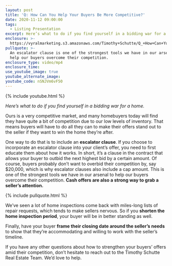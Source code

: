 ```yaml
---
layout: post
title: 'Q: How Can You Help Your Buyers Be More Competitive?'
date: 2020-11-12 09:00:00
tags:
  - Listing Presentation
excerpt: Here’s what to do if you find yourself in a bidding war for a home.
enclosure: >-
  https://vyralmarketing.s3.amazonaws.com/Timothy+Schutte/Q_+How+Can+You+Help+Your+Buyers+Be+More+Competitive_.mp4
pullquote: >-
  An escalator clause is one of the strongest tools we have in our arsenal to
  help our buyers overcome their competition.
enclosure_type: video/mp4
enclosure_time:
use_youtube_image: true
youtube_alternate_image:
youtube_code: nSNJVm6vF50
---
```


{% include youtube.html %}

*Here’s what to do if you find yourself in a bidding war for a home.*

Ours is a very competitive market, and many homebuyers today will find they have quite a bit of competition due to our low levels of inventory. That means buyers will have to do all they can to make their offers stand out to the seller if they want to win the home they’re after.

One way to do that is to include an **escalator clause**. If you choose to incorporate an escalator clause into your client’s offer, you need to first educate them about how it works. In short, it’s a clause in the contract that allows your buyer to outbid the next highest bid by a certain amount. Of course, buyers probably don’t want to overbid their competition by, say $20,000, which is why escalator clauses also include a cap amount. This is one of the strongest tools we have in our arsenal to help our buyers overcome their competition. **Cash offers are also a strong way to grab a seller’s attention.**

{% include pullquote.html %}

We’ve seen a lot of home inspections come back with miles-long lists of repair requests, which tends to make sellers nervous. So if you **shorten the home inspection period**, your buyer will be in better standing as well.&nbsp;

Finally, have your buyer **frame their closing date around the seller’s needs** to show that they’re accommodating and willing to work with the seller’s timeline.

If you have any other questions about how to strengthen your buyers’ offers amid their competition, don’t hesitate to reach out to the Timothy Schutte Real Estate Team. We’d love to help.